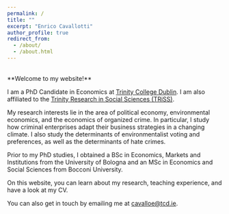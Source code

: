 ```yaml
---
permalink: /
title: ""
excerpt: "Enrico Cavallotti"
author_profile: true
redirect_from: 
  - /about/
  - /about.html
---
```

<br>
**Welcome to my website!**  
  
I am a PhD Candidate in Economics at [Trinity College Dublin](https://www.tcd.ie/Economics/). I am also affiliated to the [Trinity Research in Social Sciences (TRiSS)](https://www.tcd.ie/triss/).

My research interests lie in the area of political economy, environmental economics, and the economics of organized crime. In particular, I study how criminal enterprises adapt their business strategies in a changing climate. I also study the determinants of environmentalist voting and preferences, as well as the determinants of hate crimes. 

Prior to my PhD studies, I obtained a BSc in Economics, Markets and Institutions from the University of Bologna and an MSc in Economics and Social Sciences from Bocconi University.

On this website, you can learn about my research, teaching experience, and have a look at my CV.

You can also get in touch by emailing me at [cavalloe@tcd.ie](mailto:cavalloe@tcd.ie).
